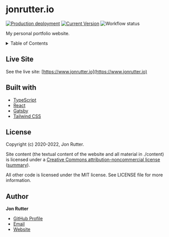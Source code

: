 # jonrutter.io

[![Production deployment](https://img.shields.io/github/deployments/jonrutter/v1/production?label=vercel&logo=vercel&logoColor=white)](https://www.jonrutter.io)
[![Current Version](https://img.shields.io/badge/version-1.0.0-blue.svg)](https://github.com/jonrutter/v1)
![Workflow status](https://github.com/jonrutter/v1/actions/workflows/main.yml/badge.svg?event=push)

My personal portfolio website.

<details>
  <summary>Table of Contents</summary>
  <ol>
    <li><a href="#live-site">Live Site</a></li>
    <li><a href="#built-with">Built With</a></li>
    <li><a href="#license">License</a></li>
    <li><a href="#author">Author</a></li>
  </ol>
</details>

## Live Site

See the live site: [https://www.jonrutter.io](https://www.jonrutter.io)

## Built with

- [TypeScript](https://www.typescriptlang.org/)
- [React](https://reactjs.org/)
- [Gatsby](https://www.gatsbyjs.com/)
- [Tailwind CSS](https://tailwindcss.com/)

## License

Copyright (c) 2020-2022, Jon Rutter.

Site content (the textual content of the website and all material in ./content) is licensed under a [Creative Commons attribution-noncommercial license](https://creativecommons.org/licenses/by-nc/3.0/legalcode) ([summary](https://creativecommons.org/licenses/by-nc/3.0/)).

All other code is licensed under the MIT license. See LICENSE file for more information.

## Author

**Jon Rutter**

- [GitHub Profile](https://www.github.com/jonrutter)
- [Email](mailto:contact@jonrutter.io)
- [Website](https://www.jonrutter.io)
